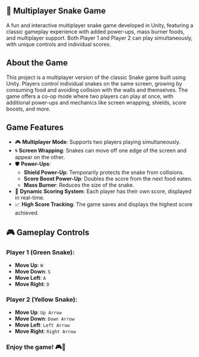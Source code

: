 ## 🐍 Multiplayer Snake Game

A fun and interactive multiplayer snake game developed in Unity, featuring a classic gameplay experience with added power-ups, mass burner foods, and multiplayer support. Both Player 1 and Player 2 can play simultaneously, with unique controls and individual scores.

## About the Game

This project is a multiplayer version of the classic Snake game built using Unity. Players control individual snakes on the same screen, growing by consuming food and avoiding collision with the walls and themselves. The game offers a co-op mode where two players can play at once, with additional power-ups and mechanics like screen wrapping, shields, score boosts, and more.


## Game Features

- 🎮 **Multiplayer Mode**: Supports two players playing simultaneously.
- 🌀 **Screen Wrapping**: Snakes can move off one edge of the screen and appear on the other.
- 🛡️ **Power-Ups**:
  - **Shield Power-Up**: Temporarily protects the snake from collisions.
  - **Score Boost Power-Up**: Doubles the score from the next food eaten.
  - **Mass Burner**: Reduces the size of the snake.
- 💯 **Dynamic Scoring System**: Each player has their own score, displayed in real-time.
- 📈 **High Score Tracking**: The game saves and displays the highest score achieved.

## 🎮 Gameplay Controls

### Player 1 (Green Snake):

- **Move Up**: `W`
- **Move Down**: `S`
- **Move Left**: `A`
- **Move Right**: `D`

### Player 2 (Yellow Snake):

- **Move Up**: `Up Arrow`
- **Move Down**: `Down Arrow`
- **Move Left**: `Left Arrow`
- **Move Right**: `Right Arrow`

### Enjoy the game! 🎮🐍
